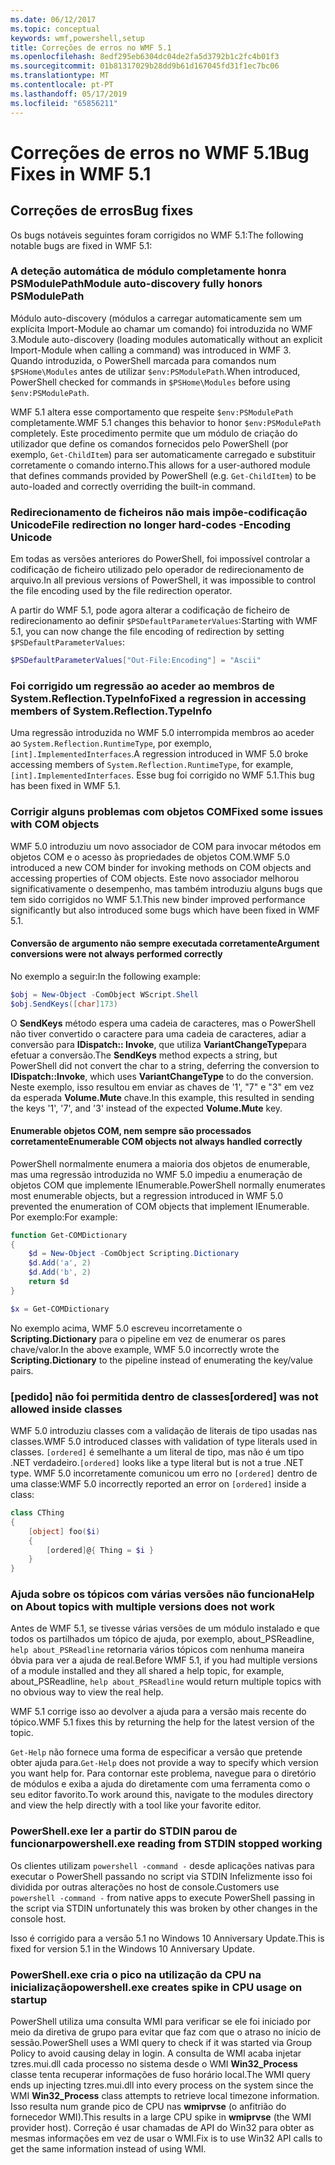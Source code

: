 ```yaml
---
ms.date: 06/12/2017
ms.topic: conceptual
keywords: wmf,powershell,setup
title: Correções de erros no WMF 5.1
ms.openlocfilehash: 8edf295eb6304dc04de2fa5d3792b1c2fc4b01f3
ms.sourcegitcommit: 01b81317029b28dd9b61d167045fd31f1ec7bc06
ms.translationtype: MT
ms.contentlocale: pt-PT
ms.lasthandoff: 05/17/2019
ms.locfileid: "65856211"
---
```

# <a name="bug-fixes-in-wmf-51"></a><span data-ttu-id="11784-103">Correções de erros no WMF 5.1</span><span class="sxs-lookup"><span data-stu-id="11784-103">Bug Fixes in WMF 5.1</span></span>

## <a name="bug-fixes"></a><span data-ttu-id="11784-104">Correções de erros</span><span class="sxs-lookup"><span data-stu-id="11784-104">Bug fixes</span></span>

<span data-ttu-id="11784-105">Os bugs notáveis seguintes foram corrigidos no WMF 5.1:</span><span class="sxs-lookup"><span data-stu-id="11784-105">The following notable bugs are fixed in WMF 5.1:</span></span>

### <a name="module-auto-discovery-fully-honors-psmodulepath"></a><span data-ttu-id="11784-106">A deteção automática de módulo completamente honra PSModulePath</span><span class="sxs-lookup"><span data-stu-id="11784-106">Module auto-discovery fully honors PSModulePath</span></span>

<span data-ttu-id="11784-107">Módulo auto-discovery (módulos a carregar automaticamente sem um explícita Import-Module ao chamar um comando) foi introduzida no WMF 3.</span><span class="sxs-lookup"><span data-stu-id="11784-107">Module auto-discovery (loading modules automatically without an explicit Import-Module when calling a command) was introduced in WMF 3.</span></span> <span data-ttu-id="11784-108">Quando introduzida, o PowerShell marcada para comandos num `$PSHome\Modules` antes de utilizar `$env:PSModulePath`.</span><span class="sxs-lookup"><span data-stu-id="11784-108">When introduced, PowerShell checked for commands in `$PSHome\Modules` before using `$env:PSModulePath`.</span></span>

<span data-ttu-id="11784-109">WMF 5.1 altera esse comportamento que respeite `$env:PSModulePath` completamente.</span><span class="sxs-lookup"><span data-stu-id="11784-109">WMF 5.1 changes this behavior to honor `$env:PSModulePath` completely.</span></span> <span data-ttu-id="11784-110">Este procedimento permite que um módulo de criação do utilizador que define os comandos fornecidos pelo PowerShell (por exemplo, `Get-ChildItem`) para ser automaticamente carregado e substituir corretamente o comando interno.</span><span class="sxs-lookup"><span data-stu-id="11784-110">This allows for a user-authored module that defines commands provided by PowerShell (e.g. `Get-ChildItem`) to be auto-loaded and correctly overriding the built-in command.</span></span>

### <a name="file-redirection-no-longer-hard-codes--encoding-unicode"></a><span data-ttu-id="11784-111">Redirecionamento de ficheiros não mais impõe-codificação Unicode</span><span class="sxs-lookup"><span data-stu-id="11784-111">File redirection no longer hard-codes -Encoding Unicode</span></span>

<span data-ttu-id="11784-112">Em todas as versões anteriores do PowerShell, foi impossível controlar a codificação de ficheiro utilizado pelo operador de redirecionamento de arquivo.</span><span class="sxs-lookup"><span data-stu-id="11784-112">In all previous versions of PowerShell, it was impossible to control the file encoding used by the file redirection operator.</span></span>

<span data-ttu-id="11784-113">A partir do WMF 5.1, pode agora alterar a codificação de ficheiro de redirecionamento ao definir `$PSDefaultParameterValues`:</span><span class="sxs-lookup"><span data-stu-id="11784-113">Starting with WMF 5.1, you can now change the file encoding of redirection by setting `$PSDefaultParameterValues`:</span></span>

```powershell
$PSDefaultParameterValues["Out-File:Encoding"] = "Ascii"
```

### <a name="fixed-a-regression-in-accessing-members-of-systemreflectiontypeinfo"></a><span data-ttu-id="11784-114">Foi corrigido um regressão ao aceder ao membros de System.Reflection.TypeInfo</span><span class="sxs-lookup"><span data-stu-id="11784-114">Fixed a regression in accessing members of System.Reflection.TypeInfo</span></span>

<span data-ttu-id="11784-115">Uma regressão introduzida no WMF 5.0 interrompida membros ao aceder ao `System.Reflection.RuntimeType`, por exemplo, `[int].ImplementedInterfaces`.</span><span class="sxs-lookup"><span data-stu-id="11784-115">A regression introduced in WMF 5.0 broke accessing members of `System.Reflection.RuntimeType`, for example, `[int].ImplementedInterfaces`.</span></span> <span data-ttu-id="11784-116">Esse bug foi corrigido no WMF 5.1.</span><span class="sxs-lookup"><span data-stu-id="11784-116">This bug has been fixed in WMF 5.1.</span></span>

### <a name="fixed-some-issues-with-com-objects"></a><span data-ttu-id="11784-117">Corrigir alguns problemas com objetos COM</span><span class="sxs-lookup"><span data-stu-id="11784-117">Fixed some issues with COM objects</span></span>

<span data-ttu-id="11784-118">WMF 5.0 introduziu um novo associador de COM para invocar métodos em objetos COM e o acesso às propriedades de objetos COM.</span><span class="sxs-lookup"><span data-stu-id="11784-118">WMF 5.0 introduced a new COM binder for invoking methods on COM objects and accessing properties of COM objects.</span></span> <span data-ttu-id="11784-119">Este novo associador melhorou significativamente o desempenho, mas também introduziu alguns bugs que tem sido corrigidos no WMF 5.1.</span><span class="sxs-lookup"><span data-stu-id="11784-119">This new binder improved performance significantly but also introduced some bugs which have been fixed in WMF 5.1.</span></span>

#### <a name="argument-conversions-were-not-always-performed-correctly"></a><span data-ttu-id="11784-120">Conversão de argumento não sempre executada corretamente</span><span class="sxs-lookup"><span data-stu-id="11784-120">Argument conversions were not always performed correctly</span></span>

<span data-ttu-id="11784-121">No exemplo a seguir:</span><span class="sxs-lookup"><span data-stu-id="11784-121">In the following example:</span></span>

```powershell
$obj = New-Object -ComObject WScript.Shell
$obj.SendKeys([char]173)
```

<span data-ttu-id="11784-122">O **SendKeys** método espera uma cadeia de caracteres, mas o PowerShell não tiver convertido o caractere para uma cadeia de caracteres, adiar a conversão para **IDispatch:: Invoke**, que utiliza **VariantChangeType**para efetuar a conversão.</span><span class="sxs-lookup"><span data-stu-id="11784-122">The **SendKeys** method expects a string, but PowerShell did not convert the char to a string, deferring the conversion to **IDispatch::Invoke**, which uses **VariantChangeType** to do the conversion.</span></span> <span data-ttu-id="11784-123">Neste exemplo, isso resultou em enviar as chaves de '1', "7" e "3" em vez da esperada **Volume.Mute** chave.</span><span class="sxs-lookup"><span data-stu-id="11784-123">In this example, this resulted in sending the keys '1', '7', and '3' instead of the expected **Volume.Mute** key.</span></span>

#### <a name="enumerable-com-objects-not-always-handled-correctly"></a><span data-ttu-id="11784-124">Enumerable objetos COM, nem sempre são processados corretamente</span><span class="sxs-lookup"><span data-stu-id="11784-124">Enumerable COM objects not always handled correctly</span></span>

<span data-ttu-id="11784-125">PowerShell normalmente enumera a maioria dos objetos de enumerable, mas uma regressão introduzida no WMF 5.0 impediu a enumeração de objetos COM que implemente IEnumerable.</span><span class="sxs-lookup"><span data-stu-id="11784-125">PowerShell normally enumerates most enumerable objects, but a regression introduced in WMF 5.0 prevented the enumeration of COM objects that implement IEnumerable.</span></span> <span data-ttu-id="11784-126">Por exemplo:</span><span class="sxs-lookup"><span data-stu-id="11784-126">For example:</span></span>

```powershell
function Get-COMDictionary
{
    $d = New-Object -ComObject Scripting.Dictionary
    $d.Add('a', 2)
    $d.Add('b', 2)
    return $d
}

$x = Get-COMDictionary
```

<span data-ttu-id="11784-127">No exemplo acima, WMF 5.0 escreveu incorretamente o **Scripting.Dictionary** para o pipeline em vez de enumerar os pares chave/valor.</span><span class="sxs-lookup"><span data-stu-id="11784-127">In the above example, WMF 5.0 incorrectly wrote the **Scripting.Dictionary** to the pipeline instead of enumerating the key/value pairs.</span></span>

### <a name="ordered-was-not-allowed-inside-classes"></a><span data-ttu-id="11784-128">[pedido] não foi permitida dentro de classes</span><span class="sxs-lookup"><span data-stu-id="11784-128">[ordered] was not allowed inside classes</span></span>

<span data-ttu-id="11784-129">WMF 5.0 introduziu classes com a validação de literais de tipo usadas nas classes.</span><span class="sxs-lookup"><span data-stu-id="11784-129">WMF 5.0 introduced classes with validation of type literals used in classes.</span></span> <span data-ttu-id="11784-130">`[ordered]` é semelhante a um literal de tipo, mas não é um tipo .NET verdadeiro.</span><span class="sxs-lookup"><span data-stu-id="11784-130">`[ordered]` looks like a type literal but is not a true .NET type.</span></span> <span data-ttu-id="11784-131">WMF 5.0 incorretamente comunicou um erro no `[ordered]` dentro de uma classe:</span><span class="sxs-lookup"><span data-stu-id="11784-131">WMF 5.0 incorrectly reported an error on `[ordered]` inside a class:</span></span>

```powershell
class CThing
{
    [object] foo($i)
    {
        [ordered]@{ Thing = $i }
    }
}
```

### <a name="help-on-about-topics-with-multiple-versions-does-not-work"></a><span data-ttu-id="11784-132">Ajuda sobre os tópicos com várias versões não funciona</span><span class="sxs-lookup"><span data-stu-id="11784-132">Help on About topics with multiple versions does not work</span></span>

<span data-ttu-id="11784-133">Antes de WMF 5.1, se tivesse várias versões de um módulo instalado e que todos os partilhados um tópico de ajuda, por exemplo, about_PSReadline, `help about_PSReadline` retornaria vários tópicos com nenhuma maneira óbvia para ver a ajuda de real.</span><span class="sxs-lookup"><span data-stu-id="11784-133">Before WMF 5.1, if you had multiple versions of a module installed and they all shared a help topic, for example, about_PSReadline, `help about_PSReadline` would return multiple topics with no obvious way to view the real help.</span></span>

<span data-ttu-id="11784-134">WMF 5.1 corrige isso ao devolver a ajuda para a versão mais recente do tópico.</span><span class="sxs-lookup"><span data-stu-id="11784-134">WMF 5.1 fixes this by returning the help for the latest version of the topic.</span></span>

<span data-ttu-id="11784-135">`Get-Help` não fornece uma forma de especificar a versão que pretende obter ajuda para.</span><span class="sxs-lookup"><span data-stu-id="11784-135">`Get-Help` does not provide a way to specify which version you want help for.</span></span> <span data-ttu-id="11784-136">Para contornar este problema, navegue para o diretório de módulos e exiba a ajuda do diretamente com uma ferramenta como o seu editor favorito.</span><span class="sxs-lookup"><span data-stu-id="11784-136">To work around this, navigate to the modules directory and view the help directly with a tool like your favorite editor.</span></span>

### <a name="powershellexe-reading-from-stdin-stopped-working"></a><span data-ttu-id="11784-137">PowerShell.exe ler a partir do STDIN parou de funcionar</span><span class="sxs-lookup"><span data-stu-id="11784-137">powershell.exe reading from STDIN stopped working</span></span>

<span data-ttu-id="11784-138">Os clientes utilizam `powershell -command -` desde aplicações nativas para executar o PowerShell passando no script via STDIN Infelizmente isso foi dividida por outras alterações no host de console.</span><span class="sxs-lookup"><span data-stu-id="11784-138">Customers use `powershell -command -` from native apps to execute PowerShell passing in the script via STDIN unfortunately this was broken by other changes in the console host.</span></span>

<span data-ttu-id="11784-139">Isso é corrigido para a versão 5.1 no Windows 10 Anniversary Update.</span><span class="sxs-lookup"><span data-stu-id="11784-139">This is fixed for version 5.1 in the Windows 10 Anniversary Update.</span></span>

### <a name="powershellexe-creates-spike-in-cpu-usage-on-startup"></a><span data-ttu-id="11784-140">PowerShell.exe cria o pico na utilização da CPU na inicialização</span><span class="sxs-lookup"><span data-stu-id="11784-140">powershell.exe creates spike in CPU usage on startup</span></span>

<span data-ttu-id="11784-141">PowerShell utiliza uma consulta WMI para verificar se ele foi iniciado por meio da diretiva de grupo para evitar que faz com que o atraso no início de sessão.</span><span class="sxs-lookup"><span data-stu-id="11784-141">PowerShell uses a WMI query to check if it was started via Group Policy to avoid causing delay in login.</span></span> <span data-ttu-id="11784-142">A consulta de WMI acaba injetar tzres.mui.dll cada processo no sistema desde o WMI **Win32_Process** classe tenta recuperar informações de fuso horário local.</span><span class="sxs-lookup"><span data-stu-id="11784-142">The WMI query ends up injecting tzres.mui.dll into every process on the system since the WMI **Win32_Process** class attempts to retrieve local timezone information.</span></span> <span data-ttu-id="11784-143">Isso resulta num grande pico de CPU nas **wmiprvse** (o anfitrião do fornecedor WMI).</span><span class="sxs-lookup"><span data-stu-id="11784-143">This results in a large CPU spike in **wmiprvse** (the WMI provider host).</span></span> <span data-ttu-id="11784-144">Correção é usar chamadas de API do Win32 para obter as mesmas informações em vez de usar o WMI.</span><span class="sxs-lookup"><span data-stu-id="11784-144">Fix is to use Win32 API calls to get the same information instead of using WMI.</span></span>
